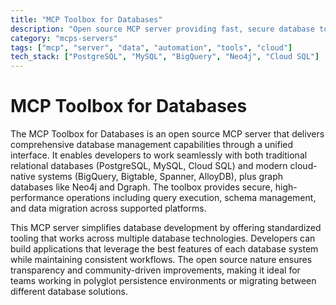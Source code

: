 ```yaml
---
title: "MCP Toolbox for Databases"
description: "Open source MCP server providing fast, secure database tools for multiple database systems and cloud platforms."
category: "mcps-servers"
tags: ["mcp", "server", "data", "automation", "tools", "cloud"]
tech_stack: ["PostgreSQL", "MySQL", "BigQuery", "Neo4j", "Cloud SQL"]
---
```


# MCP Toolbox for Databases

The MCP Toolbox for Databases is an open source MCP server that delivers comprehensive database management capabilities through a unified interface. It enables developers to work seamlessly with both traditional relational databases (PostgreSQL, MySQL, Cloud SQL) and modern cloud-native systems (BigQuery, Bigtable, Spanner, AlloyDB), plus graph databases like Neo4j and Dgraph. The toolbox provides secure, high-performance operations including query execution, schema management, and data migration across supported platforms.

This MCP server simplifies database development by offering standardized tooling that works across multiple database technologies. Developers can build applications that leverage the best features of each database system while maintaining consistent workflows. The open source nature ensures transparency and community-driven improvements, making it ideal for teams working in polyglot persistence environments or migrating between different database solutions.
